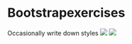 # Bootstrapexercises
Occasionally write down styles
![](https://github.com/Catslin/Bootstrapexercises/blob/main/show.png)
![](https://github.com/Catslin/Bootstrapexercises/blob/main/show2.png)
